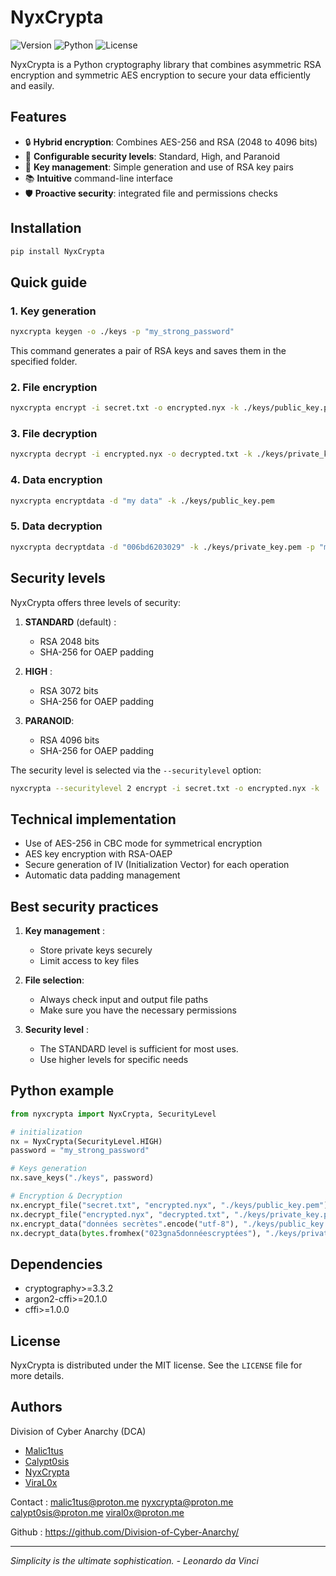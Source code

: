 # NyxCrypta

![Version](https://img.shields.io/badge/version-1.3.1-blue.svg)
![Python](https://img.shields.io/badge/python-3.10%2B-green.svg)
![License](https://img.shields.io/badge/license-MIT-orange.svg)

NyxCrypta is a Python cryptography library that combines asymmetric RSA encryption and symmetric AES encryption to secure your data efficiently and easily.

## Features

- 🔒 **Hybrid encryption**: Combines AES-256 and RSA (2048 to 4096 bits)
- 🎯 **Configurable security levels**: Standard, High, and Paranoid
- 🔑 **Key management**: Simple generation and use of RSA key pairs
- 📚 **Intuitive** command-line interface
- 🛡️ **Proactive security**: integrated file and permissions checks

## Installation

```bash
pip install NyxCrypta
```

## Quick guide

### 1. Key generation

```bash
nyxcrypta keygen -o ./keys -p "my_strong_password"
```
This command generates a pair of RSA keys and saves them in the specified folder.

### 2. File encryption

```bash
nyxcrypta encrypt -i secret.txt -o encrypted.nyx -k ./keys/public_key.pem
```

### 3. File decryption

```bash
nyxcrypta decrypt -i encrypted.nyx -o decrypted.txt -k ./keys/private_key.pem -p "my_strong_password"
```

### 4. Data encryption

```bash
nyxcrypta encryptdata -d "my data" -k ./keys/public_key.pem
```

### 5. Data decryption

```bash
nyxcrypta decryptdata -d "006bd6203029" -k ./keys/private_key.pem -p "my_stong_password"
```

## Security levels

NyxCrypta offers three levels of security:

1. **STANDARD** (default) : 
   - RSA 2048 bits
   - SHA-256 for OAEP padding

2. **HIGH** :
   - RSA 3072 bits
   - SHA-256 for OAEP padding

3. **PARANOID**:
   - RSA 4096 bits
   - SHA-256 for OAEP padding

The security level is selected via the `--securitylevel` option:
```bash
nyxcrypta --securitylevel 2 encrypt -i secret.txt -o encrypted.nyx -k ./keys/public_key.pem
```

## Technical implementation

- Use of AES-256 in CBC mode for symmetrical encryption
- AES key encryption with RSA-OAEP
- Secure generation of IV (Initialization Vector) for each operation
- Automatic data padding management

## Best security practices

1. **Key management** : 
   - Store private keys securely
   - Limit access to key files

2. **File selection**:
   - Always check input and output file paths
   - Make sure you have the necessary permissions

3. **Security level** :
   - The STANDARD level is sufficient for most uses.
   - Use higher levels for specific needs

## Python example

```python
from nyxcrypta import NyxCrypta, SecurityLevel

# initialization
nx = NyxCrypta(SecurityLevel.HIGH)
password = "my_strong_password"

# Keys generation
nx.save_keys("./keys", password)

# Encryption & Decryption
nx.encrypt_file("secret.txt", "encrypted.nyx", "./keys/public_key.pem")
nx.decrypt_file("encrypted.nyx", "decrypted.txt", "./keys/private_key.pem", password)
nx.encrypt_data("données secrètes".encode("utf-8"), "./keys/public_key.pem")
nx.decrypt_data(bytes.fromhex("023gna5donnéescryptées"), "./keys/private_key.pem", password)
```

## Dependencies

- cryptography>=3.3.2
- argon2-cffi>=20.1.0
- cffi>=1.0.0

## License

NyxCrypta is distributed under the MIT license. See the `LICENSE` file for more details.

## Authors

Division of Cyber Anarchy (DCA)
- [Malic1tus]
- [Calypt0sis]
- [NyxCrypta]
- [ViraL0x]

Contact : malic1tus@proton.me nyxcrypta@proton.me calypt0sis@proton.me viral0x@proton.me

Github : https://github.com/Division-of-Cyber-Anarchy/

---

*Simplicity is the ultimate sophistication. - Leonardo da Vinci*

[Malic1tus]: <https://github.com/malic1tus>
[Calypt0sis]: <https://github.com/calypt0sis>
[NyxCrypta]: <https://github.com/nyxcrypta>
[Viral0x]: <https://github.com/viral0x>
